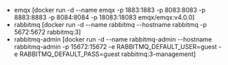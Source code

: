 * emqx [docker run -d --name emqx -p 1883:1883 -p 8083:8083 -p 8883:8883 -p 8084:8084 -p 18083:18083 emqx/emqx:v4.0.0]
* rabbitmq [docker run -d --name rabbitmq --hostname rabbitmq -p 5672:5672 rabbitmq:3]
* rabbitmq-admin [docker run -d --name rabbitmq-admin --hostname rabbitmq-admin -p 15672:15672 -e RABBITMQ_DEFAULT_USER=guest -e RABBITMQ_DEFAULT_PASS=guest rabbitmq:3-management]